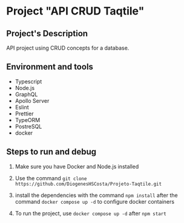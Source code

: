 # Project "API CRUD Taqtile"

## Project's Description

API project using CRUD concepts for a database.

## Environment and tools

- Typescript
- Node.js
- GraphQL
- Apollo Server
- Eslint
- Prettier
- TypeORM
- PostreSQL
- docker

## Steps to run and debug

1. Make sure you have Docker and Node.js installed

2. Use the command `git clone https://github.com/DiogenesHSCosta/Projeto-Taqtile.git`

3. install the dependencies with the command `npm install` after the command `docker compose up -d` to configure docker containers

4. To run the project, use `docker compose up -d` after `npm start`
